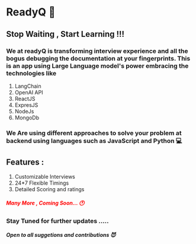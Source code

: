 <h1>ReadyQ 🥳</h1>
<h2>Stop Waiting , Start Learning !!!</h2>
<h3>We at readyQ is transforming interview experience and all the bogus debugging the documentation at your fingerprints. This is an app using Large Language model's power embracing the technologies like </h3>
<ol>
  <li>LangChain</li>
  <li>OpenAI API</li>
  <li>ReactJS</li>
  <li>ExpresJS</li>
  <li>NodeJs</li>
  <li>MongoDb</li>
</ol>
<h3>We Are using different approaches to solve your problem at backend using languages such as JavaScript and Python 💻</h3>

<h2>Features :</h2>
<ol>
<li> Customizable Interviews </li>
<li> 24*7 Flexible Timings</li>
<li> Detailed Scoring and ratings</li>
</ol>

<h5 style="color: red;">Many More , Coming Soon... 🕐 </h5>


<h3>Stay Tuned for further updates ..... </h3>
<h5>Open to all suggetions and contributions 😈</h5>

